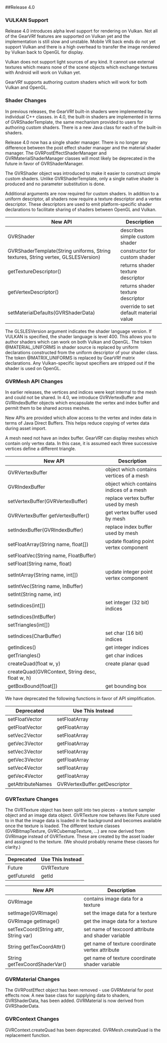 
##Release 4.0

### VULKAN Support

Release 4.0 introduces alpha level support for rendering on Vulkan. Not all of the GearVRf features are supported on Vulkan yet and the implementation is still slow and unstable. Mobile VR back ends do not yet support Vulkan and there is a high overhead to transfer the image rendered by Vulkan back to OpenGL for display.

Vulkan does not support light sources of any kind. It cannot use external textures which means none of the scene objects which exchange textures with Android will work on Vulkan yet. 

GearVRf supports authoring custom shaders which will work for both Vulkan and OpenGL.

### Shader Changes

In previous releases, the GearVRf built-in shaders were implemented by individual C++ classes. in 4.0, the built-in shaders are implemented in terms of GVRShaderTemplate, the same mechanism provided to users for authoring custom shaders. There is a new Java class for each of the built-in shaders.

Release 4.0 now has a single shader manager. There is no longer any difference between the post effect shader manager and the material shader manager. The GVRPostEffectShaderManager and GVRMaterialShaderManager classes will most likely be deprecated in the future in favor of GVRShaderManager.

The GVRShader object was introduced to make it easier to construct simple custom shaders. Unlike GVRShaderTemplate, only a single native shader is produced and no parameter substitution is done.

Additional arguments are now required for custom shaders. In addition to a uniform descriptor, all shaders now require a texture descriptor and a vertex descriptor. These descriptors are used to emit platform-specific shader declarations to facilitate sharing of shaders between OpenGL and Vulkan.

| New API | Description |
|---------|-------------|
|GVRShader | describes simple custom shader |
|GVRShaderTemplate(String uniforms, String textures, String vertex, GLSLESVersion) | constructor for custom shader |
|getTextureDescriptor() | returns shader texture descriptor |
|getVertexDescriptor() | returns shader texture descriptor |
|setMaterialDefaults(GVRShaderData) | override to set default material value |


The GLSLESVersion argument indicates the shader language version. If VULKAN is specified, the shader language is level 400. This allows you to author shaders which can work on both Vulkan and OpenGL. The token @MATERIAL_UNIFORMS in shader source is replaced by uniform declarations constructed from the uniform descriptor of your shader class. The token @MATRIX_UNIFORMS is replaced by GearVRf matrix declarations. Any Vulkan-specific layout specifiers are stripped out if the shader is used on OpenGL.

### GVRMesh API Changes

In earlier releases, the vertices and indices were kept internal to the mesh and could not be shared. In 4.0, we introduce GVRVertexBuffer and GVRIndexBuffer objects which encapsulate the vertex and index buffer and permit them to be shared across meshes.

New APIs are provided which allow access to the vertex and index data in terms of Java Direct Buffers. This helps reduce copying of vertex data during asset import.

A mesh need not have an index buffer. GearVRf can display meshes which contain only vertex data. In this case, it is assumed each three successive vertices define a different triangle.

| New API | Description |
|---------|-------------|
|GVRVertexBuffer | object which contains vertices of a mesh |
|GVRIndexBuffer | object which contains indices of a mesh |
|setVertexBuffer(GVRVertexBuffer) | replace vertex buffer used by mesh |
|GVRVertexBuffer getVertexBuffer() | get vertex buffer used by mesh |
|setIndexBuffer(GVRIndexBuffer) | replace index buffer used by mesh |
|setFloatArray(String name, float[]) | update floating point vertex component |
|setFloatVec(String name, FloatBuffer) | |
|setFloat(String name, float) | |
|setIntArray(String name, int[]) | update integer point vertex component |
|setIntVec(String name, InBuffer) | |
|setInt(String name, int) | |
|setIndices(int[]) | set integer (32 bit) indices |
|setIndices(IntBuffer) | |
|setTriangles(int[]) | |
|setIndices(CharBuffer) | set char (16 bit) indices |
|getIndices() | get integer indices |
|getTriangles() | get char indices |
|createQuad(float w, y) | create planar quad |
|createQuad(GVRContext, String desc, float w, h) | |
|getBoxBound(float[]) | get bounding box |

We have deprecated the following functions in favor of API simplification.

| Deprecated  | Use This Instead |
|-------------|------------------|
| setFloatVector | setFloatArray |
| getFloatVector | getFloatArray |
| setVec2Vector | setFloatArray |
| getVec3Vector | getFloatArray |
| setVec3Vector | setFloatArray |
| getVec3Vector | getFloatArray |
| setVec4Vector | setFloatArray |
| getVec4Vector | getFloatArray |
| getAttributeNames | GVRVertexBuffer.getDescriptor |

### GVRTexture Changes

The GVRTexture object has been split into two pieces - a texture sampler object and an image data object. GVRTexture now behaves like Future<GVRTexture> used to in that the image data is loaded in the background and becomes available once the texture is loaded. The different texture classes (GVRBitmapTexture, GVRCubemapTexture, ...) are now derived from GVRImage instead of GVRTexture. These are created by the asset loader and assigned to the texture. (We should probably rename these classes for clarity.)

| Deprecated | Use This Instead |
|------------|------------------|
| Future<GVRTexture> | GVRTexture |
| getFutureId | getId |

| New API | Description |
|---------|-------------|
|GVRImage | contains image data for a texture |
|setImage(GVRImage) | set the image data for a texture |
|GVRImage getImage() | get the image data for a texture |
|setTexCoord(String attr, String var) | set name of texcoord attribute and shader variable |
|String getTexCoordAttr() | get name of texture coordinate vertex attribute |
|String getTexCoordShaderVar() | get name of texture coordinate shader variable |

### GVRMaterial Changes

The GVRPostEffect object has been removed - use GVRMaterial for post effects now. A new base class for supplying data to shaders, GVRShaderData, has been added. GVRMaterial is now derived from GVRShaderData.

### GVRContext Changes

GVRContext.createQuad has been deprecated. GVRMesh.createQuad is the replacement function.